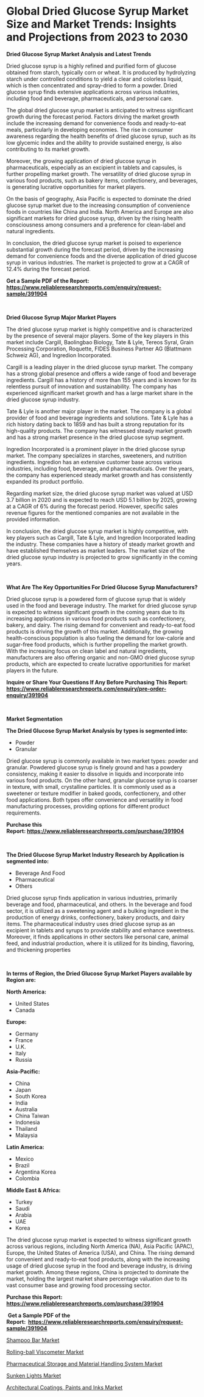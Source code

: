 <p><h1>Global Dried Glucose Syrup Market Size and Market Trends: Insights and Projections from 2023 to 2030</h1></p><p><strong>Dried Glucose Syrup Market Analysis and Latest Trends</strong></p>
<p><p>Dried glucose syrup is a highly refined and purified form of glucose obtained from starch, typically corn or wheat. It is produced by hydrolyzing starch under controlled conditions to yield a clear and colorless liquid, which is then concentrated and spray-dried to form a powder. Dried glucose syrup finds extensive applications across various industries, including food and beverage, pharmaceuticals, and personal care.</p><p>The global dried glucose syrup market is anticipated to witness significant growth during the forecast period. Factors driving the market growth include the increasing demand for convenience foods and ready-to-eat meals, particularly in developing economies. The rise in consumer awareness regarding the health benefits of dried glucose syrup, such as its low glycemic index and the ability to provide sustained energy, is also contributing to its market growth.</p><p>Moreover, the growing application of dried glucose syrup in pharmaceuticals, especially as an excipient in tablets and capsules, is further propelling market growth. The versatility of dried glucose syrup in various food products, such as bakery items, confectionery, and beverages, is generating lucrative opportunities for market players.</p><p>On the basis of geography, Asia Pacific is expected to dominate the dried glucose syrup market due to the increasing consumption of convenience foods in countries like China and India. North America and Europe are also significant markets for dried glucose syrup, driven by the rising health consciousness among consumers and a preference for clean-label and natural ingredients.</p><p>In conclusion, the dried glucose syrup market is poised to experience substantial growth during the forecast period, driven by the increasing demand for convenience foods and the diverse application of dried glucose syrup in various industries. The market is projected to grow at a CAGR of 12.4% during the forecast period.</p></p>
<p><strong>Get a Sample PDF of the Report:&nbsp; <a href="https://www.reliableresearchreports.com/enquiry/request-sample/391904">https://www.reliableresearchreports.com/enquiry/request-sample/391904</a></strong></p>
<p>&nbsp;</p>
<p><strong>Dried Glucose Syrup Major Market Players</strong></p>
<p><p>The dried glucose syrup market is highly competitive and is characterized by the presence of several major players. Some of the key players in this market include Cargill, Baolingbao Biology, Tate & Lyle, Tereos Syral, Grain Processing Corporation, Roquette, FIDES Business Partner AG (Blattmann Schweiz AG), and Ingredion Incorporated.</p><p>Cargill is a leading player in the dried glucose syrup market. The company has a strong global presence and offers a wide range of food and beverage ingredients. Cargill has a history of more than 155 years and is known for its relentless pursuit of innovation and sustainability. The company has experienced significant market growth and has a large market share in the dried glucose syrup industry.</p><p>Tate & Lyle is another major player in the market. The company is a global provider of food and beverage ingredients and solutions. Tate & Lyle has a rich history dating back to 1859 and has built a strong reputation for its high-quality products. The company has witnessed steady market growth and has a strong market presence in the dried glucose syrup segment.</p><p>Ingredion Incorporated is a prominent player in the dried glucose syrup market. The company specializes in starches, sweeteners, and nutrition ingredients. Ingredion has an extensive customer base across various industries, including food, beverage, and pharmaceuticals. Over the years, the company has experienced steady market growth and has consistently expanded its product portfolio.</p><p>Regarding market size, the dried glucose syrup market was valued at USD 3.7 billion in 2020 and is expected to reach USD 5.1 billion by 2025, growing at a CAGR of 6% during the forecast period. However, specific sales revenue figures for the mentioned companies are not available in the provided information.</p><p>In conclusion, the dried glucose syrup market is highly competitive, with key players such as Cargill, Tate & Lyle, and Ingredion Incorporated leading the industry. These companies have a history of steady market growth and have established themselves as market leaders. The market size of the dried glucose syrup industry is projected to grow significantly in the coming years.</p></p>
<p>&nbsp;</p>
<p><strong>What Are The Key Opportunities For Dried Glucose Syrup Manufacturers?</strong></p>
<p><p>Dried glucose syrup is a powdered form of glucose syrup that is widely used in the food and beverage industry. The market for dried glucose syrup is expected to witness significant growth in the coming years due to its increasing applications in various food products such as confectionery, bakery, and dairy. The rising demand for convenient and ready-to-eat food products is driving the growth of this market. Additionally, the growing health-conscious population is also fueling the demand for low-calorie and sugar-free food products, which is further propelling the market growth. With the increasing focus on clean label and natural ingredients, manufacturers are also offering organic and non-GMO dried glucose syrup products, which are expected to create lucrative opportunities for market players in the future.</p></p>
<p><strong>Inquire or Share Your Questions If Any Before Purchasing This Report: <a href="https://www.reliableresearchreports.com/enquiry/pre-order-enquiry/391904">https://www.reliableresearchreports.com/enquiry/pre-order-enquiry/391904</a></strong></p>
<p>&nbsp;</p>
<p><strong>Market Segmentation</strong></p>
<p><strong>The Dried Glucose Syrup Market Analysis by types is segmented into:</strong></p>
<p><ul><li>Powder</li><li>Granular</li></ul></p>
<p><p>Dried glucose syrup is commonly available in two market types: powder and granular. Powdered glucose syrup is finely ground and has a powdery consistency, making it easier to dissolve in liquids and incorporate into various food products. On the other hand, granular glucose syrup is coarser in texture, with small, crystalline particles. It is commonly used as a sweetener or texture modifier in baked goods, confectionery, and other food applications. Both types offer convenience and versatility in food manufacturing processes, providing options for different product requirements.</p></p>
<p><strong>Purchase this Report:&nbsp;<a href="https://www.reliableresearchreports.com/purchase/391904">https://www.reliableresearchreports.com/purchase/391904</a></strong></p>
<p>&nbsp;</p>
<p><strong>The Dried Glucose Syrup Market Industry Research by Application is segmented into:</strong></p>
<p><ul><li>Beverage And Food</li><li>Pharmaceutical</li><li>Others</li></ul></p>
<p><p>Dried glucose syrup finds application in various industries, primarily beverage and food, pharmaceutical, and others. In the beverage and food sector, it is utilized as a sweetening agent and a bulking ingredient in the production of energy drinks, confectionery, bakery products, and dairy items. The pharmaceutical industry uses dried glucose syrup as an excipient in tablets and syrups to provide stability and enhance sweetness. Moreover, it finds applications in other sectors like personal care, animal feed, and industrial production, where it is utilized for its binding, flavoring, and thickening properties</p></p>
<p>&nbsp;</p>
<p><strong>In terms of Region, the Dried Glucose Syrup Market Players available by Region are:</strong></p>
<p>
    <p> <strong> North America: </strong>
        <ul>
            <li>United States</li>
            <li>Canada</li>
        </ul>
        </p> 
    <p> <strong> Europe: </strong>
        <ul>
            <li>Germany</li>
            <li>France</li>
            <li>U.K.</li>
            <li>Italy</li>
            <li>Russia</li>
        </ul>
        </p> 
    <p> <strong> Asia-Pacific: </strong>
        <ul>
            <li>China</li>
            <li>Japan</li>
            <li>South Korea</li>
            <li>India</li>
            <li>Australia</li>
            <li>China Taiwan</li>
            <li>Indonesia</li>
            <li>Thailand</li>
            <li>Malaysia</li>
        </ul>
        </p> 
    <p> <strong> Latin America: </strong>
        <ul>
            <li>Mexico</li>
            <li>Brazil</li>
            <li>Argentina Korea</li>
            <li>Colombia</li>
        </ul>
        </p> 
    <p> <strong> Middle East & Africa: </strong>
        <ul>
            <li>Turkey</li>
            <li>Saudi</li>
            <li>Arabia</li>
            <li>UAE</li>
            <li>Korea</li>
        </ul>
    </p>
    </p>
<p><p>The dried glucose syrup market is expected to witness significant growth across various regions, including North America (NA), Asia Pacific (APAC), Europe, the United States of America (USA), and China. The rising demand for convenient and ready-to-eat food products, along with the increasing usage of dried glucose syrup in the food and beverage industry, is driving market growth. Among these regions, China is projected to dominate the market, holding the largest market share percentage valuation due to its vast consumer base and growing food processing sector.</p></p>
<p><strong>Purchase this Report: <a href="https://www.reliableresearchreports.com/purchase/391904">https://www.reliableresearchreports.com/purchase/391904</a></strong></p>
<p>&nbsp;<strong>Get a Sample PDF of the Report:&nbsp;&nbsp;<a href="https://www.reliableresearchreports.com/enquiry/request-sample/391904">https://www.reliableresearchreports.com/enquiry/request-sample/391904</a></strong></p>
<p><strong></strong></p>
<p><p><a href="https://www.linkedin.com/pulse/shampoo-bar-market-size-2023-2030-global-industrial-analysis-yxgke/">Shampoo Bar Market</a></p><p><a href="https://medium.com/@drakesporer988/rolling-ball-viscometer-market-insight-market-trends-growth-forecasted-from-2023-to-2030-5c853660ab47">Rolling-ball Viscometer Market</a></p><p><a href="https://medium.com/@cletaturner879789/pharmaceutical-storage-and-material-handling-system-market-research-report-its-history-and-25a68cfbb520">Pharmaceutical Storage and Material Handling System Market</a></p><p><a href="https://www.linkedin.com/pulse/sunken-lights-market-research-report-unlocks-analysis-financial-as5te/">Sunken Lights Market</a></p><p><a href="https://github.com/ChiragRP21/Market-Research-Report-List-1/blob/main/architectural-coatings-paints-and-inks-market.md">Architectural Coatings, Paints and Inks Market</a></p></p>